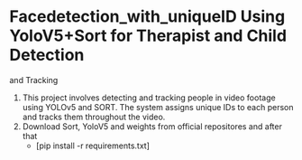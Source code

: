 # Facedetection_with_uniqueID Using YoloV5+Sort for Therapist and Child Detection
and Tracking

1. This project involves detecting and tracking people in video footage using YOLOv5 and SORT. The system assigns unique IDs to each person and tracks them throughout the video.
2. Download Sort, YoloV5 and weights from official repositores and after that
   - [pip install -r requirements.txt]
